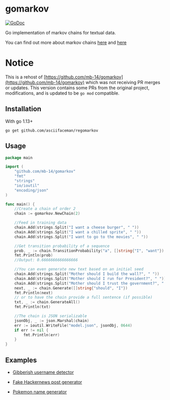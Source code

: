 # gomarkov
[![GoDoc](https://godoc.org/https://github.com/asciifaceman/regomarkov?status.svg)](https://godoc.org/https://github.com/asciifaceman/regomarkov)

Go implementation of markov chains for textual data.

You can find out more about markov chains [here](http://setosa.io/ev/markov-chains/) and [here](https://towardsdatascience.com/introduction-to-markov-chains-50da3645a50d)

# Notice
This is a rehost of [https://github.com/mb-14/gomarkov](https://github.com/mb-14/gomarkov) which was not receiving PR merges or updates. This version contains some PRs from the original project, modifications, and is updated to be `go mod` compatible.

## Installation

With go 1.13+

`go get github.com/asciifaceman/regomarkov`


## Usage
```go
package main

import (
	"github.com/mb-14/gomarkov"
	"fmt"
	"strings"
	"io/ioutil"
	"encoding/json"
)

func main() {
	//Create a chain of order 2
	chain := gomarkov.NewChain(2)

	//Feed in training data
	chain.Add(strings.Split("I want a cheese burger", " "))
	chain.Add(strings.Split("I want a chilled sprite", " "))
	chain.Add(strings.Split("I want to go to the movies", " "))

	//Get transition probability of a sequence
	prob, _ := chain.TransitionProbability("a", []string{"I", "want"})
	fmt.Println(prob)
	//Output: 0.6666666666666666

	//You can even generate new text based on an initial seed
	chain.Add(strings.Split("Mother should I build the wall?", " "))
	chain.Add(strings.Split("Mother should I run for President?", " "))
	chain.Add(strings.Split("Mother should I trust the government?", " "))
	next, _ := chain.Generate([]string{"should", "I"})
	fmt.Println(next)
	// or to have the chain provide a full sentence (if possible)
	txt, _ := chain.GenerateAll()
	fmt.Println(txt)

	//The chain is JSON serializable
	jsonObj, _ := json.Marshal(chain)
	err := ioutil.WriteFile("model.json", jsonObj, 0644)
	if err != nil {
		fmt.Println(err)
	}
}
```
## Examples

- [Gibberish username detector](/examples/gibberish)

- [Fake Hackernews post generator](/examples/fakernews)

- [Pokemon name generator](/examples/pokenamer)